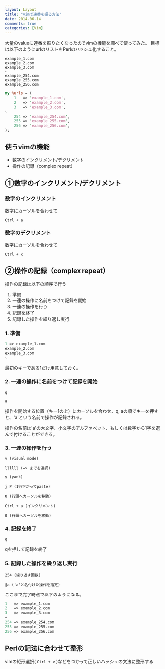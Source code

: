 ```yaml
---
layout: Layout
title: "vimで連番を振る方法"
date: 2014-06-14
comments: true
categories: [Vim]
---
```


大量のvalueに連番を振りたくなったのでvimの機能を調べて使ってみた。
目標は以下のようにurlのリストをPerlのハッシュ化すること。

```
example_1.com
example_2.com
example_3.com
~
example_254.com
example_255.com
example_256.com
```


```perl
my %urls = (
    1   => 'example_1.com',
    2   => 'example_2.com',
    3   => 'example_3.com',
~
    254 => 'example_254.com',
    255 => 'example_255.com',
    256 => 'example_256.com',
);
```

## 使うvimの機能
* 数字のインクリメント/デクリメント
* 操作の記録（complex repeat）


## ①数字のインクリメント/デクリメント
### 数字のインクリメント
数字にカーソルを合わせて
```
Ctrl + a
```

### 数字のデクリメント
数字にカーソルを合わせて
```
Ctrl + x
```

## ②操作の記録（complex repeat）
操作の記録は以下の順序で行う

1. 準備
2. 一連の操作に名前をつけて記録を開始
3. 一連の操作を行う
4. 記録を終了
5. 記録した操作を繰り返し実行

### 1. 準備
```perl
1 => example_1.com
example_2.com
example_3.com
~
```
最初のキーである1だけ用意しておく。

### 2. 一連の操作に名前をつけて記録を開始
```
q
```
```
a
```
操作を開始する位置（キー1の上）にカーソルを合わせ、q, aの順でキーを押すと、'a'という名前で操作が記録される。

操作の名前は'a'の大文字、小文字のアルファベット、もしくは数字から1字を選んで付けることができる。

### 3. 一連の操作を行う
```
v (visual mode)
```
```
llllll (=> までを選択)
```
```
y (yank)
```
```
j P (1行下がってpaste)
```
```
0 (行頭へカーソルを移動)
```
```
Ctrl + a (インクリメント)
```
```
0 (行頭へカーソルを移動)
```

### 4. 記録を終了
```
q
```
qを押して記録を終了

### 5. 記録した操作を繰り返し実行
```
254 (繰り返す回数)
```
```
@a ('a'と名付けた操作を指定)
```

ここまで完了時点で以下のようになる。
```perl
1   => example_1.com
2   => example_2.com
3   => example_3.com
~
254 => example_254.com
255 => example_255.com
256 => example_256.com
```

## Perlの記法に合わせて整形
vimの矩形選択( ```Ctrl + v``` )などをつかって正しいハッシュの文法に整形する
